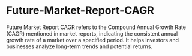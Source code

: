 # Future-Market-Report-CAGR
Future Market Report CAGR refers to the Compound Annual Growth Rate (CAGR) mentioned in market reports, indicating the consistent annual growth rate of a market over a specified period. It helps investors and businesses analyze long-term trends and potential returns.
